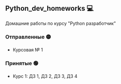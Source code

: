 ## Python_dev_homeworks :computer:
Домашние работы по курсу "Python разработчик"

### Отправленные :yellow_circle:
- Курсовая № 1

### Принятые :green_circle:
- Курс 1: ДЗ 1, ДЗ 2, ДЗ 3, ДЗ 4
